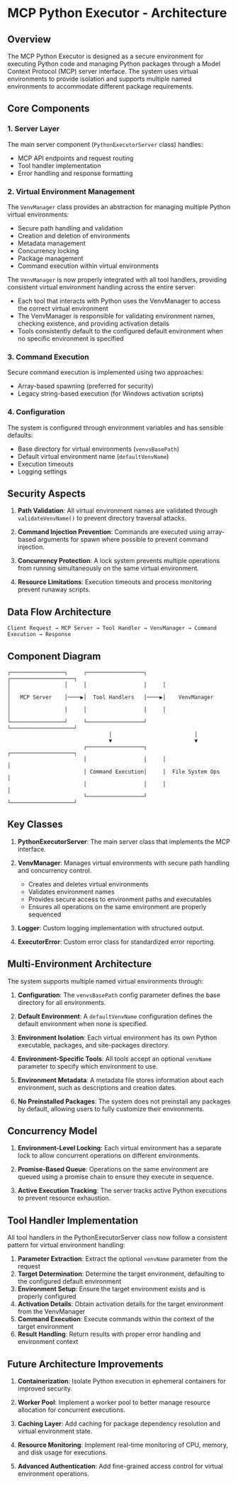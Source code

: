 # MCP Python Executor - Architecture

## Overview

The MCP Python Executor is designed as a secure environment for executing Python code and managing Python packages through a Model Context Protocol (MCP) server interface. The system uses virtual environments to provide isolation and supports multiple named environments to accommodate different package requirements.

## Core Components

### 1. Server Layer

The main server component (`PythonExecutorServer` class) handles:
- MCP API endpoints and request routing
- Tool handler implementation
- Error handling and response formatting

### 2. Virtual Environment Management

The `VenvManager` class provides an abstraction for managing multiple Python virtual environments:
- Secure path handling and validation
- Creation and deletion of environments
- Metadata management
- Concurrency locking
- Package management
- Command execution within virtual environments

The `VenvManager` is now properly integrated with all tool handlers, providing consistent virtual environment handling across the entire server:
- Each tool that interacts with Python uses the VenvManager to access the correct virtual environment
- The VenvManager is responsible for validating environment names, checking existence, and providing activation details
- Tools consistently default to the configured default environment when no specific environment is specified

### 3. Command Execution

Secure command execution is implemented using two approaches:
- Array-based spawning (preferred for security)
- Legacy string-based execution (for Windows activation scripts)

### 4. Configuration

The system is configured through environment variables and has sensible defaults:
- Base directory for virtual environments (`venvsBasePath`)
- Default virtual environment name (`defaultVenvName`)
- Execution timeouts
- Logging settings

## Security Aspects

1. **Path Validation**: All virtual environment names are validated through `validateVenvName()` to prevent directory traversal attacks.

2. **Command Injection Prevention**: Commands are executed using array-based arguments for spawn where possible to prevent command injection.

3. **Concurrency Protection**: A lock system prevents multiple operations from running simultaneously on the same virtual environment.

4. **Resource Limitations**: Execution timeouts and process monitoring prevent runaway scripts.

## Data Flow Architecture

```
Client Request → MCP Server → Tool Handler → VenvManager → Command Execution → Response
```

## Component Diagram

```
┌─────────────────┐     ┌──────────────────┐     ┌────────────────────┐
│                 │     │                  │     │                    │
│   MCP Server    │────▶│  Tool Handlers   │────▶│    VenvManager     │
│                 │     │                  │     │                    │
└─────────────────┘     └──────────────────┘     └────────────────────┘
                                │                          │
                                ▼                          ▼
                        ┌──────────────────┐     ┌────────────────────┐
                        │                  │     │                    │
                        │ Command Execution│     │  File System Ops   │
                        │                  │     │                    │
                        └──────────────────┘     └────────────────────┘
```

## Key Classes

1. **PythonExecutorServer**: The main server class that implements the MCP interface.

2. **VenvManager**: Manages virtual environments with secure path handling and concurrency control. 
   - Creates and deletes virtual environments
   - Validates environment names
   - Provides secure access to environment paths and executables
   - Ensures all operations on the same environment are properly sequenced

3. **Logger**: Custom logging implementation with structured output.

4. **ExecutorError**: Custom error class for standardized error reporting.

## Multi-Environment Architecture

The system supports multiple named virtual environments through:

1. **Configuration**: The `venvsBasePath` config parameter defines the base directory for all environments.

2. **Default Environment**: A `defaultVenvName` configuration defines the default environment when none is specified.

3. **Environment Isolation**: Each virtual environment has its own Python executable, packages, and site-packages directory.

4. **Environment-Specific Tools**: All tools accept an optional `venvName` parameter to specify which environment to use.

5. **Environment Metadata**: A metadata file stores information about each environment, such as descriptions and creation dates.

6. **No Preinstalled Packages**: The system does not preinstall any packages by default, allowing users to fully customize their environments.

## Concurrency Model

1. **Environment-Level Locking**: Each virtual environment has a separate lock to allow concurrent operations on different environments.

2. **Promise-Based Queue**: Operations on the same environment are queued using a promise chain to ensure they execute in sequence.

3. **Active Execution Tracking**: The server tracks active Python executions to prevent resource exhaustion.

## Tool Handler Implementation

All tool handlers in the PythonExecutorServer class now follow a consistent pattern for virtual environment handling:

1. **Parameter Extraction**: Extract the optional `venvName` parameter from the request
2. **Target Determination**: Determine the target environment, defaulting to the configured default environment
3. **Environment Setup**: Ensure the target environment exists and is properly configured
4. **Activation Details**: Obtain activation details for the target environment from the VenvManager
5. **Command Execution**: Execute commands within the context of the target environment
6. **Result Handling**: Return results with proper error handling and environment context

## Future Architecture Improvements

1. **Containerization**: Isolate Python execution in ephemeral containers for improved security.

2. **Worker Pool**: Implement a worker pool to better manage resource allocation for concurrent executions.

3. **Caching Layer**: Add caching for package dependency resolution and virtual environment state.

4. **Resource Monitoring**: Implement real-time monitoring of CPU, memory, and disk usage for executions.

5. **Advanced Authentication**: Add fine-grained access control for virtual environment operations. 
